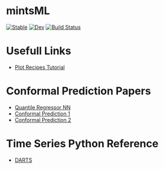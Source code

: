 # mintsML

[![Stable](https://img.shields.io/badge/docs-stable-blue.svg)](https://mi3nts.github.io/mintsML.jl/stable)
[![Dev](https://img.shields.io/badge/docs-dev-blue.svg)](https://mi3nts.github.io/mintsML.jl/dev)
[![Build Status](https://github.com/mi3nts/mintsML.jl/actions/workflows/CI.yml/badge.svg?branch=main)](https://github.com/mi3nts/mintsML.jl/actions/workflows/CI.yml?query=branch%3Amain)


# Usefull Links 
- [Plot Recipes Tutorial](https://daschw.github.io/recipes/) 

# Conformal Prediction Papers 
- [Quantile Regressor NN](https://arxiv.org/pdf/1909.12122.pdf)
- [Conformal Prediction 1](https://arxiv.org/pdf/2206.11810.pdf)
- [Conformal Prediction 2](https://arxiv.org/pdf/2107.07511.pdf)


# Time Series Python Reference
- [DARTS](https://unit8co.github.io/darts/README.html)
